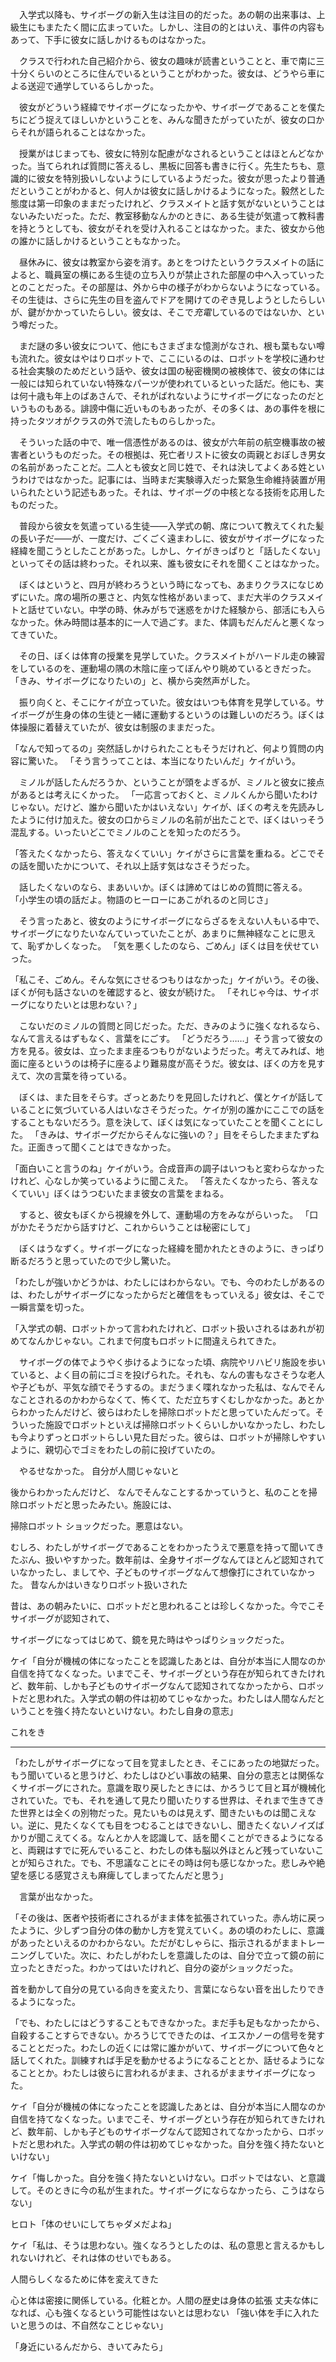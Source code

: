 　入学式以降も、サイボーグの新入生は注目の的だった。あの朝の出来事は、上級生にもまたたく間に広まっていた。しかし、注目の的とはいえ、事件の内容もあって、下手に彼女に話しかけるものはなかった。

　クラスで行われた自己紹介から、彼女の趣味が読書ということと、車で南に三十分くらいのところに住んでいるということがわかった。彼女は、どうやら車による送迎で通学しているらしかった。

　彼女がどういう経緯でサイボーグになったかや、サイボーグであることを僕たちにどう捉えてほしいかということを、みんな聞きたがっていたが、彼女の口からそれが語られることはなかった。

　授業がはじまっても、彼女に特別な配慮がなされるということはほとんどなかった。当てられれば質問に答えるし、黒板に回答も書きに行く。先生たちも、意識的に彼女を特別扱いしないようにしているようだった。彼女が思ったより普通だということがわかると、何人かは彼女に話しかけるようになった。毅然とした態度は第一印象のままだったけれど、クラスメイトと話す気がないということはないみたいだった。ただ、教室移動なんかのときに、ある生徒が気遣って教科書を持とうとしても、彼女がそれを受け入れることはなかった。また、彼女から他の誰かに話しかけるということもなかった。

　昼休みに、彼女は教室から姿を消す。あとをつけたというクラスメイトの話によると、職員室の横にある生徒の立ち入りが禁止された部屋の中へ入っていったとのことだった。その部屋は、外から中の様子がわからないようになっている。その生徒は、さらに先生の目を盗んでドアを開けてのぞき見しようとしたらしいが、鍵がかかっていたらしい。彼女は、そこで*充電*しているのではないか、という噂だった。

　まだ謎の多い彼女について、他にもさまざまな憶測がなされ、根も葉もない噂も流れた。彼女はやはりロボットで、ここにいるのは、ロボットを学校に通わせる社会実験のためだという話や、彼女は国の秘密機関の被検体で、彼女の体には一般には知られていない特殊なパーツが使われているといった話だ。他にも、実は何十歳も年上のばあさんで、それがばれないようにサイボーグになったのだというものもある。誹謗中傷に近いものもあったが、その多くは、あの事件を根に持ったタツオがクラスの外で流したものらしかった。

　そういった話の中で、唯一信憑性があるのは、彼女が六年前の航空機事故の被害者というものだった。その根拠は、死亡者リストに彼女の両親とおぼしき男女の名前があったことだ。二人とも彼女と同じ姓で、それは決してよくある姓というわけではなかった。記事には、当時まだ実験導入だった緊急生命維持装置が用いられたという記述もあった。それは、サイボーグの中核となる技術を応用したものだった。

　普段から彼女を気遣っている生徒――入学式の朝、席について教えてくれた髪の長い子だ――が、一度だけ、ごくごく遠まわしに、彼女がサイボーグになった経緯を聞こうとしたことがあった。しかし、ケイがきっぱりと「話したくない」といってその話は終わった。それ以来、誰も彼女にそれを聞くことはなかった。

　ぼくはというと、四月が終わろうという時になっても、あまりクラスになじめずにいた。席の場所の悪さと、内気な性格があいまって、まだ大半のクラスメイトと話せていない。中学の時、休みがちで迷惑をかけた経験から、部活にも入らなかった。休み時間は基本的に一人で過ごす。また、体調もだんだんと悪くなってきていた。

　その日、ぼくは体育の授業を見学していた。クラスメイトがハードル走の練習をしているのを、運動場の隅の木陰に座ってぼんやり眺めているときだった。
「きみ、サイボーグになりたいの」と、横から突然声がした。

　振り向くと、そこにケイが立っていた。彼女はいつも体育を見学している。サイボーグが生身の体の生徒と一緒に運動するというのは難しいのだろう。ぼくは体操服に着替えていたが、彼女は制服のままだった。

「なんで知ってるの」突然話しかけられたこともそうだけれど、何より質問の内容に驚いた。
「そう言うってことは、本当になりたいんだ」ケイがいう。

　ミノルが話したんだろうか、ということが頭をよぎるが、ミノルと彼女に接点があるとは考えにくかった。
「一応言っておくと、ミノルくんから聞いたわけじゃない。だけど、誰から聞いたかはいえない」ケイが、ぼくの考えを先読みしたように付け加えた。彼女の口からミノルの名前が出たことで、ぼくはいっそう混乱する。いったいどこでミノルのことを知ったのだろう。

「答えたくなかったら、答えなくていい」ケイがさらに言葉を重ねる。どこでその話を聞いたかについて、それ以上話す気はなさそうだった。

　話したくないのなら、まあいいか。ぼくは諦めてはじめの質問に答える。
「小学生の頃の話だよ。物語のヒーローにあこがれるのと同じさ」

　そう言ったあと、彼女のようにサイボーグにならざるをえない人もいる中で、サイボーグになりたいなんていっていたことが、あまりに無神経なことに思えて、恥ずかしくなった。
「気を悪くしたのなら、ごめん」ぼくは目を伏せていった。

「私こそ、ごめん。そんな気にさせるつもりはなかった」ケイがいう。その後、ぼくが何も話さないのを確認すると、彼女が続けた。
「それじゃ今は、サイボーグになりたいとは思わない？」

　こないだのミノルの質問と同じだった。ただ、きみのように強くなれるなら、なんて言えるはずもなく、言葉をにごす。
「どうだろう……」そう言って彼女の方を見る。彼女は、立ったまま座るつもりがないようだった。考えてみれば、地面に座るというのは椅子に座るより難易度が高そうだ。彼女は、ぼくの方を見すえて、次の言葉を待っている。

　ぼくは、また目をそらす。ざっとあたりを見回したけれど、僕とケイが話していることに気づいている人はいなさそうだった。ケイが別の誰かにここでの話をすることもないだろう。意を決して、ぼくは気になっていたことを聞くことにした。
「きみは、サイボーグだからそんなに強いの？」目をそらしたままたずねた。正面きって聞くことはできなかった。

「面白いこと言うのね」ケイがいう。合成音声の調子はいつもと変わらなかったけれど、心なしか笑っているように聞こえた。
「答えたくなかったら、答えなくていい」ぼくはうつむいたまま彼女の言葉をまねる。

　すると、彼女もぼくから視線を外して、運動場の方をみながらいった。
「口がかたそうだから話すけど、これからいうことは秘密にして」

　ぼくはうなずく。サイボーグになった経緯を聞かれたときのように、きっぱり断るだろうと思っていたので少し驚いた。

「わたしが強いかどうかは、わたしにはわからない。でも、今のわたしがあるのは、わたしがサイボーグになったからだと確信をもっていえる」彼女は、そこで一瞬言葉を切った。

「入学式の朝、ロボットかって言われたけれど、ロボット扱いされるはあれが初めてなんかじゃない。これまで何度もロボットに間違えられてきた。

　サイボーグの体でようやく歩けるようになった頃、病院やリハビリ施設を歩いていると、よく目の前にゴミを投げられた。それも、なんの害もなさそうな老人や子どもが、平気な顔でそうするの。まだうまく喋れなかった私は、なんでそんなことされるのかわからなくて、怖くて、ただ立ちすくむしかなかった。あとからわかったんだけど、彼らはわたしを掃除ロボットだと思っていたんだって。そういった施設でロボットといえば掃除ロボットくらいしかいなかったし、わたしも今よりずっとロボットらしい見た目だった。彼らは、ロボットが掃除しやすいように、親切心でゴミをわたしの前に投げていたの。

　やるせなかった。
自分が人間じゃないと

後からわかったんだけど、
なんでそんなことするかっていうと、私のことを掃除ロボットだと思ったみたい。施設には、

掃除ロボット
ショックだった。悪意はない。

むしろ、わたしがサイボーグであることをわかったうえで悪意を持って聞いてきたぶん、扱いやすかった。数年前は、全身サイボーグなんてほとんど認知されていなかったし、ましてや、子どものサイボーグなんて想像打にされていなかった。
昔なんかはいきなりロボット扱いされた

昔は、あの朝みたいに、ロボットだと思われることは珍しくなかった。今でこそサイボーグが認知されて、

サイボーグになってはじめて、鏡を見た時はやっぱりショックだった。

ケイ「自分が機械の体になったことを認識したあとは、自分が本当に人間なのか自信を持てなくなった。いまでこそ、サイボーグという存在が知られてきたけれど、数年前、しかも子どものサイボーグなんて認知されてなかったから、ロボットだと思われた。入学式の朝の件は初めてじゃなかった。わたしは人間なんだということを強く持たないといけない。わたし自身の意志」

これをき

---


「わたしがサイボーグになって目を覚ましたとき、そこにあったの地獄だった。もう聞いていると思うけど、わたしはひどい事故の結果、自分の意志とは関係なくサイボーグにされた。意識を取り戻したときには、かろうじて目と耳が機械化されていた。でも、それを通して見たり聞いたりする世界は、それまで生きてきた世界とは全くの別物だった。見たいものは見えず、聞きたいものは聞こえない。逆に、見たくなくても目をつむることはできないし、聞きたくないノイズばかりが聞こえてくる。なんとか人を認識して、話を聞くことができるようになると、両親はすでに死んでいること、わたしの体も脳以外ほとんど残っていないことが知らされた。でも、不思議なことにその時は何も感じなかった。悲しみや絶望を感じる感覚さえも麻痺してしまってたんだと思う」

　言葉が出なかった。

「その後は、医者や技術者にされるがまま体を拡張されていった。赤ん坊に戻ったように、少しずつ自分の体の動かし方を覚えていく。あの頃のわたしに、意識があったといえるのかわからない。ただがむしゃらに、指示されるがままトレーニングしていた。次に、わたしがわたしを意識したのは、自分で立って鏡の前に立ったときだった。わかってはいたけれど、自分の姿がショックだった。

首を動かして自分の見ている向きを変えたり、言葉にならない音を出したりできるようになった。

「でも、わたしにはどうすることもできなかった。まだ手も足もなかったから、自殺することすらできない。かろうじてできたのは、イエスかノーの信号を発することとだった。わたしの近くには常に誰かがいて、サイボーグについて色々と話してくれた。訓練すれば手足を動かせるようになることとか、話せるようになることとか。わたしは彼らに言われるがまま、されるがままサイボーグになった。

ケイ「自分が機械の体になったことを認識したあとは、自分が本当に人間なのか自信を持てなくなった。いまでこそ、サイボーグという存在が知られてきたけれど、数年前、しかも子どものサイボーグなんて認知されてなかったから、ロボットだと思われた。入学式の朝の件は初めてじゃなかった。自分を強く持たないといけない」

ケイ「悔しかった。自分を強く持たないといけない。ロボットではない、と意識して。そのときに今の私が生まれた。サイボーグにならなかったら、こうはならない」

ヒロト「体のせいにしてちゃダメだよね」

ケイ「私は、そうは思わない。強くなろうとしたのは、私の意思と言えるかもしれないけれど、それは体のせいでもある。

人間らしくなるために体を変えてきた

心と体は密接に関係している。化粧とか。人間の歴史は身体の拡張
丈夫な体になれば、心も強くなるという可能性はないとは思わない
「強い体を手に入れたいと思うのは、不自然なことじゃない」

「身近にいるんだから、きいてみたら」
